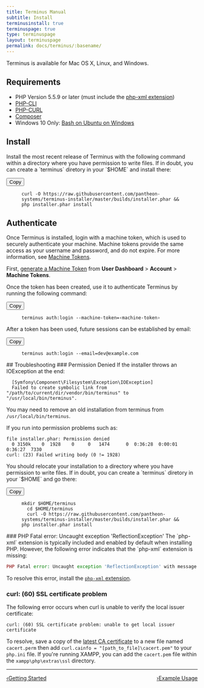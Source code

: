 ```yaml
---
title: Terminus Manual
subtitle: Install
terminusinstall: true
terminuspage: true
type: terminuspage
layout: terminuspage
permalink: docs/terminus/:basename/
---
```

Terminus is available for Mac OS X, Linux, and Windows.
## Requirements

* PHP Version 5.5.9 or later (must include the [php-xml extension](http://php.net/manual/en/dom.setup.php))
* [PHP-CLI](http://www.php-cli.com/)
* [PHP-CURL](http://php.net/manual/en/curl.setup.php)
* [Composer](https://getcomposer.org/download/)
* Windows 10 Only: [Bash on Ubuntu on Windows](https://msdn.microsoft.com/en-us/commandline/wsl/install_guide)

## Install
<p class="instruction">Install the most recent release of Terminus with the following command within a directory where you have permission to write files. If in doubt, you can create a `terminus` diretory in your `$HOME` and install there:</p>
<div class="copy-snippet">
  <button class="btn btn-default btn-clippy" data-clipboard-target="#terminus-installer">Copy</button>
  <figure><pre id="terminus-installer"><code class="command bash" data-lang="bash">curl -O https://raw.githubusercontent.com/pantheon-systems/terminus-installer/master/builds/installer.phar && php installer.phar install</code></pre></figure>
</div>

## Authenticate
Once Terminus is installed, login with a machine token, which is used to securely authenticate your machine. Machine tokens provide the same access as your username and password, and do not expire. For more information, see [Machine Tokens](/docs/machine-tokens).

First, [generate a Machine Token](https://dashboard.pantheon.io/machine-token/create) from **User Dashboard** > **Account** > **Machine Tokens**.

<p class="instruction">Once the token has been created, use it to authenticate Terminus by running the following command:</p>
<div class="copy-snippet">
  <button class="btn btn-default btn-clippy" data-clipboard-target="#mac-mt-auth">Copy</button>
  <figure><pre id="mac-mt-auth"><code class="command bash" data-lang="bash">terminus auth:login --machine-token=&lsaquo;machine-token&rsaquo;</code></pre></figure>
</div>
<p class="instruction">After a token has been used, future sessions can be established by email:</p>
<div class="copy-snippet">
  <button class="btn btn-default btn-clippy" data-clipboard-target="#mac-mt-login">Copy</button>
  <figure><pre id="mac-mt-login"><code class="command bash" data-lang="bash">terminus auth:login --email=dev@example.com</code></pre></figure>
</div>
## Troubleshooting
### Permission Denied
If the installer throws an IOException at the end:

```
  [Symfony\Component\Filesystem\Exception\IOException]
  Failed to create symbolic link from "/path/to/current/dir/vendor/bin/terminus" to "/usr/local/bin/terminus".
```
You may need to remove an old installation from terminus from `/usr/local/bin/terminus`.

If you run into permission problems such as:
```
file installer.phar: Permission denied
  0 3150k    0  1928    0     0   1474      0  0:36:28  0:00:01  0:36:27  7330
curl: (23) Failed writing body (0 != 1928)
```

<p markdown="1" class="instruction">You should relocate your installation to a directory where you have permission to write files. If in doubt, you can create a `terminus` diretory in your `$HOME` and go there:</p>
<div class="copy-snippet">
  <button class="btn btn-default btn-clippy" data-clipboard-target="#terminus-installer-sudo">Copy</button>
  <figure><pre id="terminus-installer-sudo"><code class="bash command" data-lang="bash">mkdir $HOME/terminus
  cd $HOME/terminus
  curl -O https://raw.githubusercontent.com/pantheon-systems/terminus-installer/master/builds/installer.phar && php installer.phar install</code></pre></figure>
</div>
### PHP Fatal error: Uncaught exception 'ReflectionException'
The `php-xml` extension is typically included and enabled by default when installing PHP. However, the following error indicates that the `php-xml` extension is missing:

```php
PHP Fatal error: Uncaught exception 'ReflectionException' with message 'Class DOMDocument does not exist' in /root/vendor/consolidation/output-formatters/src/Transformations/DomToArraySimplifier.php:24
```

To resolve this error, install the [`php-xml` extension](http://php.net/manual/en/dom.setup.php).
### curl: (60) SSL certificate problem
The following error occurs when curl is unable to verify the local issuer certificate:

```
curl: (60) SSL certificate problem: unable to get local issuer certificate
```

To resolve, save a copy of the [latest CA certificate](https://curl.haxx.se/docs/caextract.html) to a new file named `cacert.perm` then add `curl.cainfo = "[path_to_file]\cacert.pem"` to your `php.ini` file. If you're running XAMPP, you can add the `cacert.pem` file within the `xampp\php\extras\ssl` directory.


<div class="terminus-pager">
  <hr>
  <a style="float:left;" href="/docs/terminus"><span class="terminus-pager-lsaquo">&lsaquo;</span>Getting Started</a>
  <a style="float:right;" href="/docs/terminus/examples"><span class="terminus-pager-rsaquo">&rsaquo;</span>Example Usage</a>
</div>
